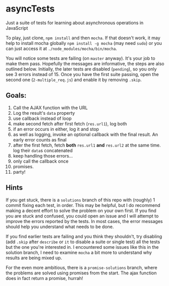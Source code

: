 asyncTests
==========

Just a suite of tests for learning about asynchronous operations in JavaScript

To play, just clone, `npm install` and then `mocha`. If that doesn't work, it may help to install mocha globally `npm install -g mocha` (may need `sudo`) or you can just access it at `./node_modules/mocha/bin/mocha`.

You will notice some tests are failing (on `master` anyway). It's your job to make them pass. Hopefully the messages are informative, the steps are also outlined below. Initially, the later tests are disabled (`pending`), so you only see 3 errors instead of 15. Once you have the first suite passing, open the second one (`2-multiple_req.js`) and enable it by removing `.skip`.

## Goals:
1. Call the AJAX function with the URL
1. Log the result's `data` property
1. use callback instead of loop
1. make second fetch after first fetch (`res.url1`), log both
1. if an error occurs in either, log it and stop
1. as well as logging, invoke an optional callback with the final result. An early error counts as final
1. after the first fetch, fetch **both** `res.url1` **and** `res.url2` at the same time. log their `data`s concatenated
1. keep handling those errors...
1. only call the callback once
1. promises.
1. party!

## Hints
If you get stuck, there is a `solutions` branch of this repo with (roughly) 1 commit fixing each test, in order. This may be helpful, but I do recommend making a decent effort to solve the problem on your own first. If you find you are stuck and confused, you could open an issue and I will attempt to improve the errors reported by the tests. In most cases, the error messages should help you understand what needs to be done.

If you find earlier tests are failing and you think they shouldn't, try disabling (add `.skip` after `describe` or `it` to disable a suite or single test) all the tests but the one you're interested in. I encountered some issues like this in the solution branch, I need to examine `mocha` a bit more to understand why results are being mixed up.

For the even more ambitious, there is a `promise-solutions` branch, where the problems are solved using promises from the start. The ajax function does in fact return a promise, hurrah!
